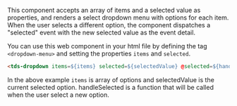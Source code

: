 This component accepts an array of items and a selected value as properties, and renders a select dropdown menu with options for each item. When the user selects a different option, the component dispatches a "selected" event with the new selected value as the event detail.

You can use this web component in your html file by defining the tag `<dropdown-menu>` and setting the properties `items` and `selected`.

```html
<tds-dropdown items=${items} selected=${selectedValue} @selected=${handleSelected}></tds-dropdown>
```

In the above example `items` is array of options and selectedValue is the current selected option. handleSelected is a function that will be called when the user select a new option.